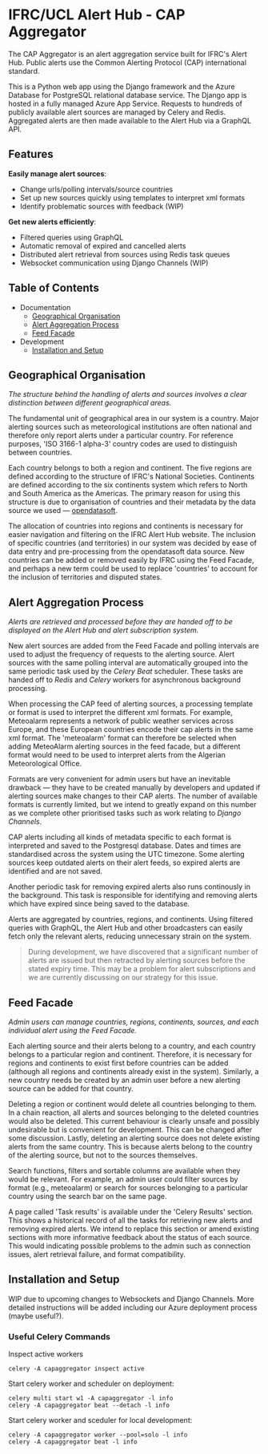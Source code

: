 # IFRC/UCL Alert Hub - CAP Aggregator

The CAP Aggregator is an alert aggregation service built for IFRC's Alert Hub. Public alerts use the Common Alerting Protocol (CAP) international standard.

This is a Python web app using the Django framework and the Azure Database for PostgreSQL relational database service. The Django app is hosted in a fully managed Azure App Service. Requests to hundreds of publicly available alert sources are managed by Celery and Redis. Aggregated alerts are then made available to the Alert Hub via a GraphQL API.

## Features

**Easily manage alert sources**:
- Change urls/polling intervals/source countries
- Set up new sources quickly using templates to interpret xml formats
- Identify problematic sources with feedback (WIP)

**Get new alerts efficiently**:
- Filtered queries using GraphQL
- Automatic removal of expired and cancelled alerts
- Distributed alert retrieval from sources using Redis task queues
- Websocket communication using Django Channels (WIP)

## Table of Contents
* Documentation
    * <a href="#geographical-organisation">Geographical Organisation</a>
    * <a href="#alert-aggregation-process">Alert Aggregation Process</a>
    * <a href="#feed-facade">Feed Facade</a>
* Development
    * <a href="#installation-and-setup">Installation and Setup</a>

## Geographical Organisation
*The structure behind the handling of alerts and sources involves a clear distinction between different geographical areas.*

The fundamental unit of geographical area in our system is a country. Major alerting sources such as meteorological institutions are often national and therefore only report alerts under a particular country. For reference purposes, 'ISO 3166-1 alpha-3' country codes are used to distinguish between countries.

Each country belongs to both a region and continent. The five regions are defined according to the structure of IFRC's National Societies. Continents are defined according to the six continents system which refers to North and South America as the Americas. The primary reason for using this structure is due to organisation of countries and their metadata by the data source we used — [opendatasoft](https://public.opendatasoft.com/explore/dataset/world-administrative-boundaries/table/).

The allocation of countries into regions and continents is necessary for easier navigation and filtering on the IFRC Alert Hub website. The inclusion of specific countries (and territories) in our system was decided by ease of data entry and pre-processing from the opendatasoft data source. New countries can be added or removed easily by IFRC using the Feed Facade, and perhaps a new term could be used to replace 'countries' to account for the inclusion of territories and disputed states.

## Alert Aggregation Process
*Alerts are retrieved and processed before they are handed off to be displayed on the Alert Hub and alert subscription system.*

New alert sources are added from the Feed Facade and polling intervals are used to adjust the frequency of requests to the alerting source. Alert sources with the same polling interval are automatically grouped into the same periodic task used by the *Celery Beat* scheduler. These tasks are handed off to *Redis* and *Celery* workers for asynchronous background processing.

When processing the CAP feed of alerting sources, a processing template or format is used to interpret the different xml formats. For example, Meteoalarm represents a network of public weather services across Europe, and these European countries encode their cap alerts in the same xml format. The 'meteoalarm' format can therefore be selected when adding MeteoAlarm alerting sources in the feed facade, but a different format would need to be used to interpret alerts from the Algerian Meteorological Office.

Formats are very convenient for admin users but have an inevitable drawback — they have to be created manually by developers and updated if alerting sources make changes to their CAP alerts. The number of available formats is currently limited, but we intend to greatly expand on this number as we complete other prioritised tasks such as work relating to *Django Channels*.

CAP alerts including all kinds of metadata specific to each format is interpreted and saved to the Postgresql database. Dates and times are standardised across the system using the UTC timezone. Some alerting sources keep outdated alerts on their alert feeds, so expired alerts are identified and are not saved.

Another periodic task for removing expired alerts also runs continously in the background. This task is responsible for identifying and removing alerts which have expired since being saved to the database.

Alerts are aggregated by countries, regions, and continents. Using filtered queries with GraphQL, the Alert Hub and other broadcasters can easily fetch only the relevant alerts, reducing unnecessary strain on the system.

> During development, we have discovered that a significant number of alerts are issued but then retracted by alerting sources before the stated expiry time. This may be a problem for alert subscriptions and we are currently discussing on our strategy for this issue.

## Feed Facade
*Admin users can manage countries, regions, continents, sources, and each individual alert using the Feed Facade.*

Each alerting source and their alerts belong to a country, and each country belongs to a particular region and continent. Therefore, it is necessary for regions and continents to exist first before countries can be added (although all regions and continents already exist in the system). Similarly, a new country needs be created by an admin user before a new alerting source can be added for that country.

Deleting a region or continent would delete all countries belonging to them. In a chain reaction, all alerts and sources belonging to the deleted countries would also be deleted. This current behaviour is clearly unsafe and possibly undesirable but is convenient for development. This can be changed after some discussion. Lastly, deleting an alerting source does not delete existing alerts from the same country. This is because alerts belong to the country of the alerting source, but not to the sources themselves.

Search functions, filters and sortable columns are available when they would be relevant. For example, an admin user could filter sources by format (e.g., meteoalarm) or search for sources belonging to a particular country using the search bar on the same page.

A page called 'Task results' is available under the 'Celery Results' section. This shows a historical record of all the tasks for retrieving new alerts and removing expired alerts. We intend to replace this section or amend existing sections with more informative feedback about the status of each source. This would indicating possible problems to the admin such as connection issues, alert retrieval failure, and format compatibility.

## Installation and Setup

WIP due to upcoming changes to Websockets and Django Channels. More detailed instructions will be added including our Azure deployment process (maybe useful?).

### Useful Celery Commands

Inspect active workers
```
celery -A capaggregator inspect active
```

Start celery worker and scheduler on deployment:
```
celery multi start w1 -A capaggregator -l info
celery -A capaggregator beat --detach -l info
```

Start celery worker and sceduler for local development:
```
celery -A capaggregator worker --pool=solo -l info
celery -A capaggregator beat -l info
```
